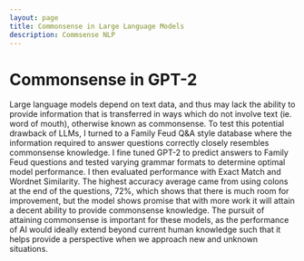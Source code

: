 ```yaml
---
layout: page
title: Commonsense in Large Language Models
description: Commsense NLP
---
```


# Commonsense in GPT-2

Large language models depend on text data, and thus may lack the ability to provide information that is transferred in ways which do not involve text (ie. word of mouth), otherwise known as commonsense. 
To test this potential drawback of LLMs, I turned to a Family Feud Q&A style database where the information required to answer questions correctly closely resembles commonsense knowledge. I fine tuned GPT-2 to predict answers to Family Feud questions and tested varying grammar formats to determine optimal model performance. I then evaluated performance with Exact Match and Wordnet Similarity. 
The highest accuracy average came from using colons at the end of the questions, 72%, which shows that there is much room for improvement, but the model shows promise that with more work it will attain a decent ability to provide commonsense knowledge. The pursuit of attaining commonsense is important for these models, as the performance of AI would ideally extend beyond current human knowledge such that it helps provide a perspective when we approach new and unknown situations.
